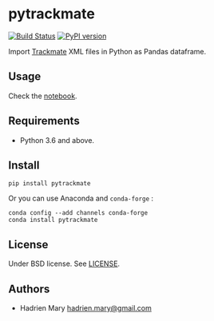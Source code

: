 # pytrackmate

[![Build Status](https://travis-ci.org/hadim/pytrackmate.svg?branch=master)](https://travis-ci.org/hadim/pytrackmate)
[![PyPI version](https://img.shields.io/pypi/v/pytrackmate.svg?maxAge=2591000)](https://pypi.org/project/pytrackmate/)

Import [Trackmate](https://imagej.net/TrackMate) XML files in Python as Pandas dataframe.

## Usage

Check the [notebook](notebooks/Trackmate.ipynb).

## Requirements

- Python 3.6 and above.

## Install

`pip install pytrackmate`

Or you can use Anaconda and `conda-forge` :

```
conda config --add channels conda-forge
conda install pytrackmate
```

## License

Under BSD license. See [LICENSE](LICENSE).

## Authors

- Hadrien Mary <hadrien.mary@gmail.com>

